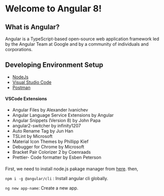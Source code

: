 # Welcome to Angular 8!
## What is Angular?
Angular is a TypeScript-based open-source web application framework led by the Angular Team at Google and by a community of individuals and corporations.

## Developing Environment Setup
- [NodeJs](https://nodejs.org/en/)
- [Visual Studio Code](https://code.visualstudio.com/)
- [Postman](https://www.getpostman.com/)
#### VSCode Extensions
- Angular Files by Alexander Ivanichev
- Angular Language Service Extensions by Angular
- Angular Snippets (Version 8) by John Papa
- angular2-switcher by infinity1207
- Auto Rename Tag by Jun Han
- TSLint by Microsoft
- Material Icon Themes by Phillipp Kief
- Debugger for Chrome by Microsoft
- Bracket Pair Colorizer 2 by Coenraads
- Prettier- Code formatter by Esben Peterson


####  
First, we need to install node.js pakage manager from [here]([https://nodejs.org/en/](https://nodejs.org/en/)). then,

`npm i -g @angular/cli` :  Install angular cli globally.

`ng new app-name`: Create a new app. 

